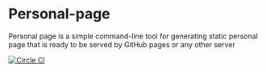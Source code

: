 # Personal-page
Personal page is a simple command-line tool for generating static personal page that is ready to be served by GitHub pages or any other server

[![Circle CI]()]()